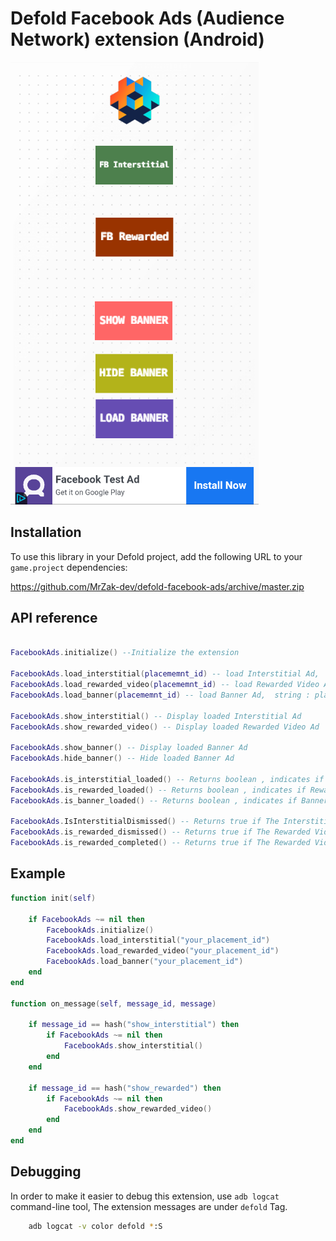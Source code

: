 # Defold Facebook Ads (Audience Network) extension (Android)

![demo](example.png)

## Installation
To use this library in your Defold project, add the following URL to your `game.project` dependencies:

https://github.com/MrZak-dev/defold-facebook-ads/archive/master.zip


## API reference

```lua

FacebookAds.initialize() --Initialize the extension

FacebookAds.load_interstitial(placememnt_id) -- load Interstitial Ad,  string : placememnt_id
FacebookAds.load_rewarded_video(placememnt_id) -- load Rewarded Video Ad,  string : placememnt_id
FacebookAds.load_banner(placememnt_id) -- load Banner Ad,  string : placememnt_id

FacebookAds.show_interstitial() -- Display loaded Interstitial Ad
FacebookAds.show_rewarded_video() -- Display loaded Rewarded Video Ad

FacebookAds.show_banner() -- Display loaded Banner Ad
FacebookAds.hide_banner() -- Hide loaded Banner Ad

FacebookAds.is_interstitial_loaded() -- Returns boolean , indicates if interstitial ad is loaded , returns True if Interstitial ad is LOADED and READY
FacebookAds.is_rewarded_loaded() -- Returns boolean , indicates if Rewarded video ad is loaded
FacebookAds.is_banner_loaded() -- Returns boolean , indicates if Banner ad is loaded

FacebookAds.IsInterstitialDismissed() -- Returns true if The Interstitial is dismissed by the user , This will be set to false after each show_interstitial() call
FacebookAds.is_rewarded_dismissed() -- Returns true if The Rewarded Video is dismissed (NOT COMPLETED) by the user , This will be set to false after each show_rewarded_video() call
FacebookAds.is_rewarded_completed() -- Returns true if The Rewarded Video is dismissed (COMPLETED/REWARD) by the user , This will be set to false after each show_rewarded_video() call

```

## Example

```lua
function init(self)

	if FacebookAds ~= nil then
		FacebookAds.initialize()
		FacebookAds.load_interstitial("your_placement_id")
        FacebookAds.load_rewarded_video("your_placement_id")
        FacebookAds.load_banner("your_placement_id")
    end
end

function on_message(self, message_id, message)
	
	if message_id == hash("show_interstitial") then
		if FacebookAds ~= nil then
			FacebookAds.show_interstitial()
		end
	end

	if message_id == hash("show_rewarded") then
		if FacebookAds ~= nil then
			FacebookAds.show_rewarded_video()
		end
    end
end

```

## Debugging

In order to make it easier to debug this extension, use `adb logcat` command-line tool, The extension messages are under `defold` Tag.


```bash
    adb logcat -v color defold *:S
```
